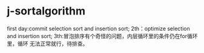 # j-sortalgorithm
first day:commit selection sort and insertion sort;
2th：optimize selection and insertion sort;
3th:冒泡排序有个奇怪的问题，内层循环里的条件仍在for循环里，循环
无法正常就行，待排查。
